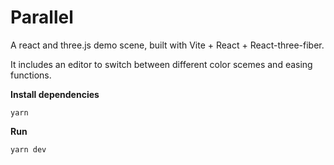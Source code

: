# Parallel

A react and three.js demo scene, built with Vite + React + React-three-fiber. 

It includes an editor to switch between different color scemes and easing functions.

**Install dependencies**

`yarn`

**Run**

`yarn dev`